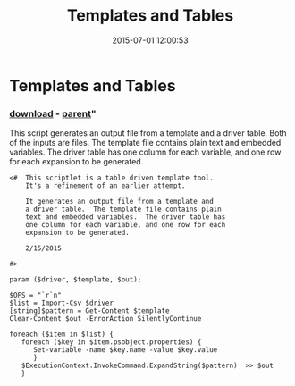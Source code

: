 ﻿---
pid:            5915
parent:         5813
children:       
poster:         walter mitty
title:          Templates and Tables
date:           2015-07-01 12:00:53
format:         posh
---

# Templates and Tables

### [download](5915.ps1) - [parent](5813.md)"

This script generates an output file from a template and a driver table.  Both of the inputs are files. The template file contains plain
text and embedded variables.  The driver table has one column for each variable, and one row for each expansion to be generated. 

```posh
<#  This scriptlet is a table driven template tool. 
    It's a refinement of an earlier attempt.

    It generates an output file from a template and
    a driver table.  The template file contains plain
    text and embedded variables.  The driver table has
    one column for each variable, and one row for each
    expansion to be generated.

    2/15/2015
  
#>

param ($driver, $template, $out);

$OFS = "`r`n"
$list = Import-Csv $driver
[string]$pattern = Get-Content $template
Clear-Content $out -ErrorAction SilentlyContinue

foreach ($item in $list) {
   foreach ($key in $item.psobject.properties) {
      Set-variable -name $key.name -value $key.value
      }
   $ExecutionContext.InvokeCommand.ExpandString($pattern)  >> $out
   }
```
